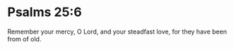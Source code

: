 # Psalms 25:6

Remember your mercy, O Lord, and your steadfast love, for they have been from of old.
